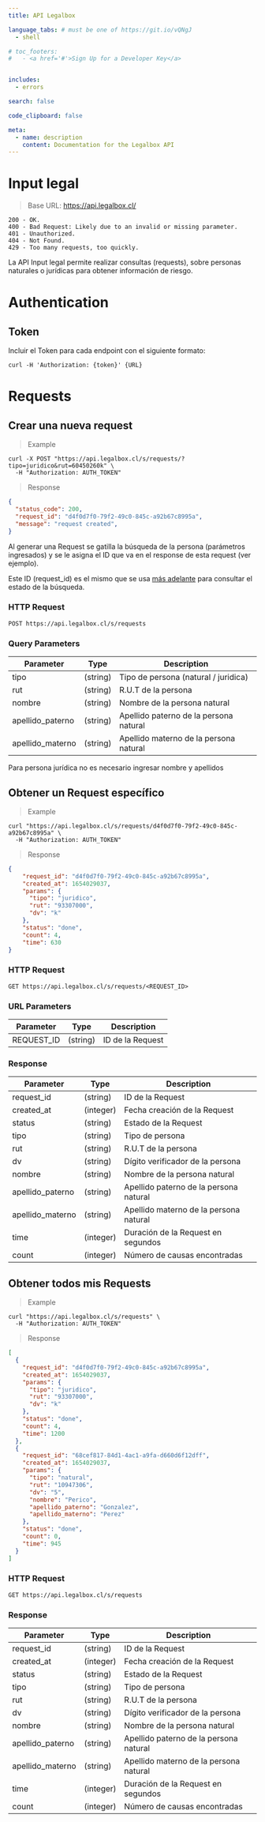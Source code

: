 ```yaml
---
title: API Legalbox

language_tabs: # must be one of https://git.io/vQNgJ
  - shell

# toc_footers:
#   - <a href='#'>Sign Up for a Developer Key</a>


includes:
  - errors

search: false

code_clipboard: false

meta:
  - name: description
    content: Documentation for the Legalbox API
---
```


# Input legal

> Base URL: https://api.legalbox.cl/

```
200 - OK.
400 - Bad Request: Likely due to an invalid or missing parameter.
401 - Unauthorized.
404 - Not Found.
429 - Too many requests, too quickly.
```

La API Input legal permite realizar consultas (requests), sobre personas naturales o jurídicas para obtener información de riesgo.

# Authentication

## Token

Incluir el Token para cada endpoint con el siguiente formato:

`curl -H 'Authorization: {token}' {URL}`

# Requests

## Crear una nueva request

> Example

```shell
curl -X POST "https://api.legalbox.cl/s/requests/?tipo=juridico&rut=60450260k" \
  -H "Authorization: AUTH_TOKEN"
```

> Response

```json
{
  "status_code": 200,
  "request_id": "d4f0d7f0-79f2-49c0-845c-a92b67c8995a",
  "message": "request created",
}
```

Al generar una Request se gatilla la búsqueda de la persona (parámetros ingresados) y se le asigna el ID que va en el response de esta request (ver ejemplo).

Este ID (request_id) es el mismo que se usa <a href="#obtener-un-request-especifico">más adelante</a> para consultar el estado de la búsqueda.



### HTTP Request

`POST https://api.legalbox.cl/s/requests`

### Query Parameters

Parameter | Type | Description
--------- | ------- | -----------
tipo | (string) | Tipo de persona (natural / juridica)
rut | (string) | R.U.T de la persona
nombre | (string) | Nombre de la persona natural
apellido_paterno | (string) | Apellido paterno de la persona natural
apellido_materno | (string) | Apellido materno de la persona natural

<aside class="notice">Para persona jurídica no es necesario ingresar nombre y apellidos</aside>

## Obtener un Request específico

> Example

```shell
curl "https://api.legalbox.cl/s/requests/d4f0d7f0-79f2-49c0-845c-a92b67c8995a" \
  -H "Authorization: AUTH_TOKEN"
```

> Response

```json
{
    "request_id": "d4f0d7f0-79f2-49c0-845c-a92b67c8995a",
    "created_at": 1654029037,
    "params": {
      "tipo": "juridico",
      "rut": "93307000",
      "dv": "k"
    },
    "status": "done",
    "count": 4,
    "time": 630
}
```

### HTTP Request

`GET https://api.legalbox.cl/s/requests/<REQUEST_ID>`

### URL Parameters

Parameter | Type | Description
--------- | ------ | -----------
REQUEST_ID | (string) | ID de la Request


### Response

Parameter | Type | Description
--------- | ------ | -----------
request_id | (string) | ID de la Request
created_at | (integer) | Fecha creación de la Request
status | (string) | Estado de la Request
tipo | (string) | Tipo de persona
rut | (string) | R.U.T de la persona
dv | (string) | Dígito verificador de la persona
nombre | (string) | Nombre de la persona natural
apellido_paterno | (string) | Apellido paterno de la persona natural
apellido_materno | (string) | Apellido materno de la persona natural
time | (integer) | Duración de la Request en segundos
count | (integer)| Número de causas encontradas




## Obtener todos mis Requests

> Example

```shell
curl "https://api.legalbox.cl/s/requests" \
  -H "Authorization: AUTH_TOKEN"
```

> Response

```json
[
  {
    "request_id": "d4f0d7f0-79f2-49c0-845c-a92b67c8995a",
    "created_at": 1654029037,
    "params": {
      "tipo": "juridico",
      "rut": "93307000",
      "dv": "k"
    },
    "status": "done",
    "count": 4,
    "time": 1200
  },
  {
    "request_id": "68cef817-84d1-4ac1-a9fa-d660d6f12dff",
    "created_at": 1654029037,
    "params": {
      "tipo": "natural",
      "rut": "10947306",
      "dv": "5",
      "nombre": "Perico",
      "apellido_paterno": "Gonzalez",
      "apellido_materno": "Perez"
    },
    "status": "done",
    "count": 0,
    "time": 945
  }
]

```

### HTTP Request

`GET https://api.legalbox.cl/s/requests`


### Response

Parameter | Type | Description
--------- | ------ | -----------
request_id | (string) | ID de la Request
created_at | (integer) | Fecha creación de la Request
status | (string) | Estado de la Request
tipo | (string) | Tipo de persona
rut | (string) | R.U.T de la persona
dv | (string) | Dígito verificador de la persona
nombre | (string) | Nombre de la persona natural
apellido_paterno | (string) | Apellido paterno de la persona natural
apellido_materno | (string) | Apellido materno de la persona natural
time | (integer) | Duración de la Request en segundos
count | (integer)| Número de causas encontradas




